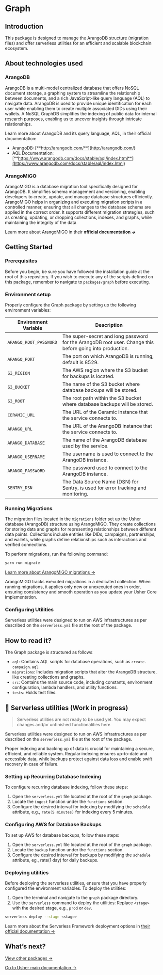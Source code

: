 # Graph

## Introduction

This package is designed to manage the ArangoDB structure (migration files) and offer serverless utilities for an
efficient and scalable blockchain ecosystem.

## About technologies used

### ArangoDB

ArangoDB is a multi-model centralized database that offers NoSQL document storage, a graphing system to streamline the
relationship between documents, and a rich JavaScript-like query language (AQL) to navigate data. ArangoDB is used to
provide unique identification for each user while enabling them to create multiple associated DIDs using their wallets.
A NoSQL GraphDB simplifies the indexing of public data for internal research purposes, enabling us to uncover insights
through intricate relationships.

Learn more about ArangoDB and its query language, AQL, in their official documentation:

- ArangoDB: [**http://arangodb.com/**](http://arangodb.com/)
- AQL Documentation: [**https://www.arangodb.com/docs/stable/aql/index.html**](https://www.arangodb.com/docs/stable/aql/index.html)

### **ArangoMiGO**

ArangoMiGO is a database migration tool specifically designed for ArangoDB. It simplifies schema management and
versioning, enabling developers to create, update, and manage database structures efficiently. ArangoMiGO helps in
organizing and executing migration scripts in a controlled manner, ensuring that all changes to the database schema are
applied in the correct order. It supports different migration strategies, such as creating, updating, or dropping
collections, indexes, and graphs, while maintaining the integrity of the data.

Learn more about ArangoMiGO in their [**official documentation →**](https://github.com/deusdat/arangomigo)

## ****Getting Started****

### **Prerequisites**

Before you begin, be sure you have followed the installation guide at the root of this repository. If you wish to
execute any of the scripts defined on this package, remember to navigate to `packages/graph` before executing.

### Environment setup

Properly configure the Graph package by setting up the following environment variables:

| Environment Variable   | Description                                                                                              |
|------------------------|----------------------------------------------------------------------------------------------------------|
| `ARANGO_ROOT_PASSWORD` | The super-secret and long password for the ArangoDB root user. Change this before going into production. |
| `ARANGO_PORT`          | The port on which ArangoDB is running, default is 8529.                                                  |
| `S3_REGION`            | The AWS region where the S3 bucket for backups is located.                                               |
| `S3_BUCKET`            | The name of the S3 bucket where database backups will be stored.                                         |
| `S3_ROOT`              | The root path within the S3 bucket where database backups will be stored.                                |
| `CERAMIC_URL`          | The URL of the Ceramic instance that the service connects to.                                            |
| `ARANGO_URL`           | The URL of the ArangoDB instance that the service connects to.                                           |
| `ARANGO_DATABASE`      | The name of the ArangoDB database used by the service.                                                   |
| `ARANGO_USERNAME`      | The username is used to connect to the ArangoDB instance.                                                |
| `ARANGO_PASSWORD`      | The password used to connect to the ArangoDB instance.                                                   |
| `SENTRY_DSN`           | The Data Source Name (DSN) for Sentry, is used for error tracking and monitoring.                        |

### **Running Migrations**

The migration files located in the `migrations` folder set up the Usher database (ArangoDB) structure using ArangoMiGO.
They create collections for storing data and graphs for representing relationships between different data points.
Collections include entities like DIDs, campaigns, partnerships, and wallets, while graphs define relationships such as
interactions and verified connections.

To perform migrations, run the following command:

```bash
yarn run migrate
```

[Learn more about ArangoMiGO migrations →](https://github.com/deusdat/arangomigo)

ArangoMiGO tracks executed migrations in a dedicated collection. When running migrations, it applies only new or
unexecuted ones in order, ensuring consistency and smooth operation as you update your Usher Core implementation.

### Configuring Utilities

Serverless utilities were designed to run on AWS infrastructures as per described on the `serverless.yml` file at the
root of the package.

## How to read it?

The Graph package is structured as follows:

- `aql`: Contains AQL scripts for database operations, such as `create-campaign.aql`.
- `migrations`: Includes migration scripts that alter the ArangoDB structure, like creating collections and graphs.
- `src`: Contains the main source code, including constants, environment configuration, lambda handlers, and utility
	functions.
- `tests`: Holds test files.

## 🚧 Serverless utilities (Work in progress)

> Serverless utilities are not ready to be used yet. You may expect changes and/or unfinished functionalities here.
>

Serverless utilities were designed to run on AWS infrastructures as per described on the `serverless.yml` file at the
root of the package.

Proper indexing and backing up of data is crucial for maintaining a secure, efficient, and reliable system. Regular
indexing ensures up-to-date and accessible data, while backups protect against data loss and enable swift recovery in
case of failure.

### Setting up Recurring Database Indexing

To configure recurring database indexing, follow these steps:

1. Open the `serverless.yml` file located at the root of the `graph` package.
2. Locate the `ingest` function under the `functions` section.
3. Configure the desired interval for indexing by modifying the `schedule` attribute, e.g., `rate(5 minutes)` for
	 indexing every 5 minutes.

### Configuring AWS for Database Backups

To set up AWS for database backups, follow these steps:

1. Open the `serverless.yml` file located at the root of the `graph` package.
2. Locate the `backup` function under the `functions` section.
3. Configure the desired interval for backups by modifying the `schedule` attribute, eg., rate(1 day) for daily
		 backups.

### Deploying utilities

Before deploying the serverless utilities, ensure that you have properly configured the environment variables. To deploy
the utilities:

1. Open the terminal and navigate to the `graph` package directory.
2. Use the `serverless` command to deploy the utilities: Replace `<stage>` with the desired stage, e.g., `prod`
	 or `dev`.

```bash
serverless deploy --stage <stage>
```

Learn more about the Serverless Framework deployment options
in [their official documentation →](https://www.serverless.com/framework/docs/providers/aws/guide/deploying)

## What’s next?

[View other packages →](../)

[Go to Usher main documentation →](https://docs.usher.so/)
